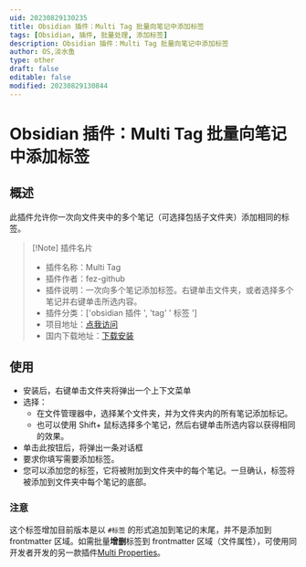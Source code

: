 ```yaml
---
uid: 20230829130235
title: Obsidian 插件：Multi Tag 批量向笔记中添加标签
tags: [Obsidian, 插件, 批量处理, 添加标签]
description: Obsidian 插件：Multi Tag 批量向笔记中添加标签
author: OS,淡水鱼
type: other
draft: false
editable: false
modified: 20230829130844
---
```


# Obsidian 插件：Multi Tag 批量向笔记中添加标签

## 概述

此插件允许你一次向文件夹中的多个笔记（可选择包括子文件夹）添加相同的标签。

> [!Note] 插件名片
> - 插件名称：Multi Tag
> - 插件作者：fez-github
> - 插件说明：一次向多个笔记添加标签。右键单击文件夹，或者选择多个笔记并右键单击所选内容。
> - 插件分类：['obsidian 插件 ', 'tag' ' 标签 ']
> - 项目地址：[点我访问](https://github.com/fez-github/obsidian-multi-tag)
> - 国内下载地址：[下载安装](https://pkmer.cn/products/plugin/pluginMarket/?Multi-Tag)

## 使用

- 安装后，右键单击文件夹将弹出一个上下文菜单
- 选择：
	- 在文件管理器中，选择某个文件夹，并为文件夹内的所有笔记添加标记。
	- 也可以使用 Shift+ 鼠标选择多个笔记，然后右键单击所选内容以获得相同的效果。
- 单击此按钮后，将弹出一条对话框
- 要求你填写需要添加标签。
- 您可以添加您的标签，它将被附加到文件夹中的每个笔记。一旦确认，标签将被添加到文件夹中每个笔记的底部。

### 注意

这个标签增加目前版本是以 `#标签` 的形式追加到笔记的末尾，并不是添加到 frontmatter 区域。如需批量**增删**标签到 frontmatter 区域（文件属性），可使用同开发者开发的另一款插件[Multi Properties]( https://pkmer.cn/show/2024052909165217 )。
